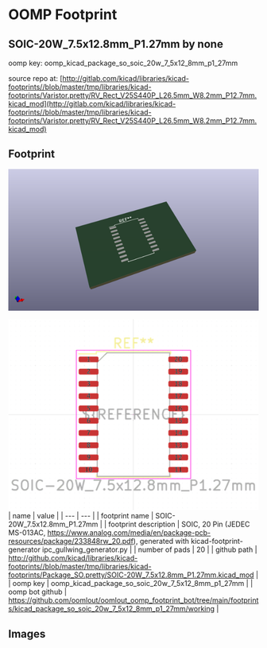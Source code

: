 # OOMP Footprint  
## SOIC-20W_7.5x12.8mm_P1.27mm  by none  
  
oomp key: oomp_kicad_package_so_soic_20w_7_5x12_8mm_p1_27mm  
  
source repo at: [http://gitlab.com/kicad/libraries/kicad-footprints//blob/master/tmp/libraries/kicad-footprints/Varistor.pretty/RV_Rect_V25S440P_L26.5mm_W8.2mm_P12.7mm.kicad_mod](http://gitlab.com/kicad/libraries/kicad-footprints//blob/master/tmp/libraries/kicad-footprints/Varistor.pretty/RV_Rect_V25S440P_L26.5mm_W8.2mm_P12.7mm.kicad_mod)  
## Footprint  
  
[![working_kicad_pcb_3d.png](working_kicad_pcb_3d_600.png)](working_kicad_pcb_3d.png)  
  
[![working.png](working_600.png)](working.png)  
| name | value | 
| --- | --- | 
| footprint name | SOIC-20W_7.5x12.8mm_P1.27mm | 
| footprint description | SOIC, 20 Pin (JEDEC MS-013AC, https://www.analog.com/media/en/package-pcb-resources/package/233848rw_20.pdf), generated with kicad-footprint-generator ipc_gullwing_generator.py | 
| number of pads | 20 | 
| github path | http://github.com/kicad/libraries/kicad-footprints//blob/master/tmp/libraries/kicad-footprints/Package_SO.pretty/SOIC-20W_7.5x12.8mm_P1.27mm.kicad_mod | 
| oomp key | oomp_kicad_package_so_soic_20w_7_5x12_8mm_p1_27mm | 
| oomp bot github | https://github.com/oomlout/oomlout_oomp_footprint_bot/tree/main/footprints/kicad_package_so_soic_20w_7_5x12_8mm_p1_27mm/working | 
## Images  
